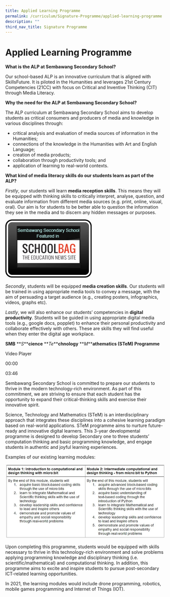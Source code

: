 ```yaml
---
title: Applied Learning Programme
permalink: /curriculum/Signature-Programme/applied-learning-programme
description: ""
third_nav_title: Signature Programme
---
```

Applied Learning Programme
==========================

**What is the ALP at Sembawang Secondary School?**

Our school-based ALP is an innovative curriculum that is aligned with SkillsFuture. It is piloted in the Humanities and leverages 21st Century Competencies (21CC) with focus on Critical and Inventive Thinking (CIT) through Media Literacy.

**Why the need for the ALP at Sembawang Secondary School?**

The ALP curriculum at Sembawang Secondary School aims to develop students as critical consumers and producers of media and knowledge in various disciplines through:

*   critical analysis and evaluation of media sources of information in the Humanities;
*   connections of the knowledge in the Humanities with Art and English Language;
*   creation of media products;
*   collaboration through productivity tools; and
*   application of learning to real-world contexts.

**What kind of media literacy skills do our students learn as part of the ALP?**

_Firstly_, our students will learn **media reception skills**. This means they will be equipped with thinking skills to critically interpret, analyse, question, and evaluate information from different media sources (e.g. print, online, visual, oral). Our aim is for students to be better able to question the information they see in the media and to discern any hidden messages or purposes.

![](/images/schoolbag.jpeg)

_Secondly_, students will be equipped **media creation skills**. Our students will be trained in using appropriate media tools to convey a message, with the aim of persuading a target audience (e.g., creating posters, infographics, videos, graphs etc).

_Lastly_, we will also enhance our students’ competencies in **digital productivity**. Students will be guided in using appropriate digital media tools (e.g., google docs, popplet) to enhance their personal productivity and collaborate effectively with others. These are skills they will find useful when they enter the digital age workplace.

**SMB** **_S_****cience** **_Te_****chnology** **_M_****athematics (STeM) Programme**

Video Player

00:00

03:46

Sembawang Secondary School is committed to prepare our students to thrive in the modern technology-rich environment. As part of this commitment, we are striving to ensure that each student has the opportunity to expand their critical-thinking skills and exercise their innovative spirit.

Science, Technology and Mathematics (STeM) is an interdisciplinary approach that integrates these disciplines into a cohesive learning paradigm based on real-world applications. STeM programme aims to nurture future-ready and innovative digital learners. This 3-year developmental programme is designed to develop Secondary one to three students’ computation thinking and basic programming knowledge, and engage students in authentic and joyful learning experiences.

Examples of our existing learning modules:

![](/images/it5.jpeg)

Upon completing this programme, students would be equipped with skills necessary to thrive in this technology-rich environment and solve problems applying programming knowledge and disciplinary thinking (i.e. scientific/mathematical) and computational thinking. In addition, this programme aims to excite and inspire students to pursue post-secondary ICT-related learning opportunities.

In 2021, the learning modules would include drone programming, robotics, mobile games programming and Internet of Things (IOT).